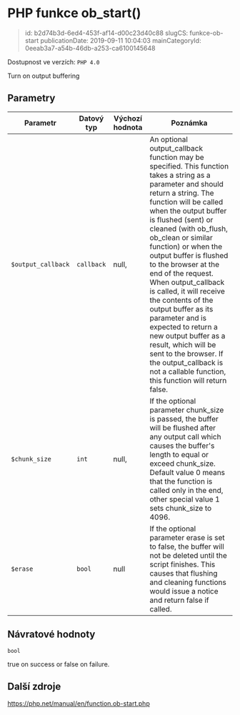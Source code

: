 PHP funkce ob_start()
================================

> id: b2d74b3d-6ed4-453f-af14-d00c23d40c88
> slugCS: funkce-ob-start
> publicationDate: 2019-09-11 10:04:03
> mainCategoryId: 0eeab3a7-a54b-46db-a253-ca6100145648

Dostupnost ve verzích: `PHP 4.0`

Turn on output buffering


Parametry
--------------

| Parametr | Datový typ | Výchozí hodnota | Poznámka |
|-----|-----|-----|-----|
| `$output_callback` | `callback` | null, | An optional output_callback function may be specified. This function takes a string as a parameter and should return a string. The function will be called when the output buffer is flushed (sent) or cleaned (with ob_flush, ob_clean or similar function) or when the output buffer is flushed to the browser at the end of the request. When output_callback is called, it will receive the contents of the output buffer as its parameter and is expected to return a new output buffer as a result, which will be sent to the browser. If the output_callback is not a callable function, this function will return false. |
| `$chunk_size` | `int` | null, | If the optional parameter chunk_size is passed, the buffer will be flushed after any output call which causes the buffer's length to equal or exceed chunk_size. Default value 0 means that the function is called only in the end, other special value 1 sets chunk_size to 4096. |
| `$erase` | `bool` | null | If the optional parameter erase is set to false, the buffer will not be deleted until the script finishes. This causes that flushing and cleaning functions would issue a notice and return false if called. |


Návratové hodnoty
----------------

`bool`

true on success or false on failure.

Další zdroje
------------

https://php.net/manual/en/function.ob-start.php
